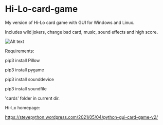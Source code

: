 # Hi-Lo-card-game
My version of Hi-Lo card game with GUI for Windows and Linux.

Includes wild jokers, change bad card, music, sound effects and high score.


![Alt text](https://i.postimg.cc/xTxtMbpW/hi-lo-v2-screenshot1.png "")


Requirements:

pip3 install Pillow

pip3 install pygame

pip3 install sounddevice

pip3 install soundfile

'cards' folder in current dir.

Hi-Lo homepage:

https://stevepython.wordpress.com/2021/05/04/python-gui-card-game-v2/





